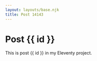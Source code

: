 ```yaml
---
layout: layouts/base.njk
title: Post 14143
---
```


# Post {{ id }}

This is post {{ id }} in my Eleventy project.
